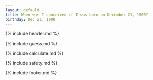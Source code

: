 ```yaml
---
layout: default
title: When was I conceived if I was born on December 21, 1900?
birthday: Dec 21, 1900
---
```


{% include header.md %}

{% include guess.md %}

{% include calculate.md %}

{% include safety.md %}

{% include footer.md %}




